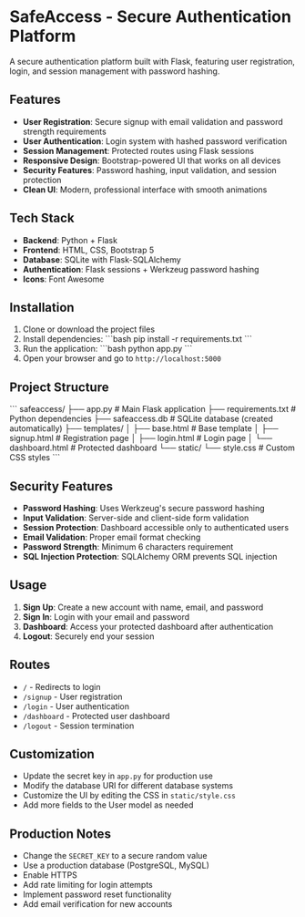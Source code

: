 # SafeAccess - Secure Authentication Platform

A secure authentication platform built with Flask, featuring user registration, login, and session management with password hashing.

## Features

- **User Registration**: Secure signup with email validation and password strength requirements
- **User Authentication**: Login system with hashed password verification
- **Session Management**: Protected routes using Flask sessions
- **Responsive Design**: Bootstrap-powered UI that works on all devices
- **Security Features**: Password hashing, input validation, and session protection
- **Clean UI**: Modern, professional interface with smooth animations

## Tech Stack

- **Backend**: Python + Flask
- **Frontend**: HTML, CSS, Bootstrap 5
- **Database**: SQLite with Flask-SQLAlchemy
- **Authentication**: Flask sessions + Werkzeug password hashing
- **Icons**: Font Awesome

## Installation

1. Clone or download the project files
2. Install dependencies:
   \`\`\`bash
   pip install -r requirements.txt
   \`\`\`
3. Run the application:
   \`\`\`bash
   python app.py
   \`\`\`
4. Open your browser and go to `http://localhost:5000`

## Project Structure

\`\`\`
safeaccess/
├── app.py                 # Main Flask application
├── requirements.txt       # Python dependencies
├── safeaccess.db         # SQLite database (created automatically)
├── templates/
│   ├── base.html         # Base template
│   ├── signup.html       # Registration page
│   ├── login.html        # Login page
│   └── dashboard.html    # Protected dashboard
└── static/
    └── style.css         # Custom CSS styles
\`\`\`

## Security Features

- **Password Hashing**: Uses Werkzeug's secure password hashing
- **Input Validation**: Server-side and client-side form validation
- **Session Protection**: Dashboard accessible only to authenticated users
- **Email Validation**: Proper email format checking
- **Password Strength**: Minimum 6 characters requirement
- **SQL Injection Protection**: SQLAlchemy ORM prevents SQL injection

## Usage

1. **Sign Up**: Create a new account with name, email, and password
2. **Sign In**: Login with your email and password
3. **Dashboard**: Access your protected dashboard after authentication
4. **Logout**: Securely end your session

## Routes

- `/` - Redirects to login
- `/signup` - User registration
- `/login` - User authentication
- `/dashboard` - Protected user dashboard
- `/logout` - Session termination

## Customization

- Update the secret key in `app.py` for production use
- Modify the database URI for different database systems
- Customize the UI by editing the CSS in `static/style.css`
- Add more fields to the User model as needed

## Production Notes

- Change the `SECRET_KEY` to a secure random value
- Use a production database (PostgreSQL, MySQL)
- Enable HTTPS
- Add rate limiting for login attempts
- Implement password reset functionality
- Add email verification for new accounts
